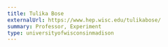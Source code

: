 ```yaml
---
title: Tulika Bose
externalUrl: https://www.hep.wisc.edu/tulikabose/
summary: Professor, Experiment
type: universityofwisconsinmadison
---
```

